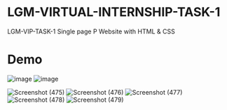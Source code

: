 # LGM-VIRTUAL-INTERNSHIP-TASK-1
LGM-VIP-TASK-1
Single page P Website with HTML & CSS
# Demo
![image](https://user-images.githubusercontent.com/72214531/141266058-6a25c33f-9cc1-4a16-ab7a-477a3773f45a.png)
![image](https://user-images.githubusercontent.com/72214531/141267755-1b4b44fc-229a-4d19-ab50-5a022911cea9.png)

![Screenshot (475)](https://user-images.githubusercontent.com/72214531/141267928-8354043f-4479-4200-8589-6c3b7372347e.png)
![Screenshot (476)](https://user-images.githubusercontent.com/72214531/141267950-9f240c40-2b6c-4ad2-bb44-815b108598af.png)
![Screenshot (477)](https://user-images.githubusercontent.com/72214531/141267963-4cb58a88-7fe5-4730-bc15-dd5c4617c546.png)
![Screenshot (478)](https://user-images.githubusercontent.com/72214531/141267965-96b1d8cb-712f-40dd-a338-18501ae52d01.png)
![Screenshot (479)](https://user-images.githubusercontent.com/72214531/141267977-10248f44-742d-4483-9de2-e7ba5e499e25.png)
